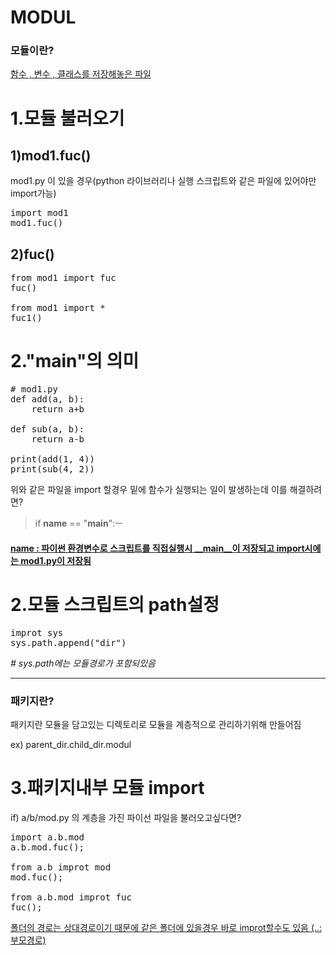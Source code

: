 # MODUL



### 모듈이란? 

[함수 , 변수 , 클래스를 저장해놓은 파일 ]()

# 1.모듈 불러오기

## 1)mod1.fuc()

mod1.py 이 있을 경우(python 라이브러리나 실행 스크립트와 같은 파일에 있어야만 import가능)

<pre>
import mod1
mod1.fuc()
</pre>

## 2)fuc()

<pre>
from mod1 import fuc
fuc()

from mod1 import *
fuc1()
</pre>

# 2."__main__"의 의미 

<pre>
# mod1.py 
def add(a, b): 
    return a+b

def sub(a, b): 
    return a-b

print(add(1, 4))
print(sub(4, 2))
</pre>

위와 같은 파일을 import 할경우 밑에 함수가 실행되는 일이 발생하는데 이를 해결하려면?

> if __name__ == "__main__":ㅡ
#### [__name__ : 파이썬 환경변수로 스크립트를 직접실행시 __main__이 저장되고 import시에는 mod1.py이 저장됨]()

# 2.모듈 스크립트의 path설정
<pre>
improt sys
sys.path.append("dir")
</pre>
*# sys.path에는 모듈경로가 포함되있음*

----

### 패키지란?
패키지란 모듈을 담고있는 디렉토리로 모듈을 계층적으로 관리하기위해 만들어짐

ex) parent_dir.child_dir.modul

# 3.패키지내부 모듈 import
if) a/b/mod.py 의 계층을 가진 파이선 파일을 불러오고싶다면?

<pre>
import a.b.mod
a.b.mod.fuc();

from a.b improt mod
mod.fuc();

from a.b.mod improt fuc
fuc();
</pre>

[폴더의 경로는 상대경로이기 때문에 같은 폴더에 있을경우 바로 improt할수도 있음 (..:부모경로) ]()



